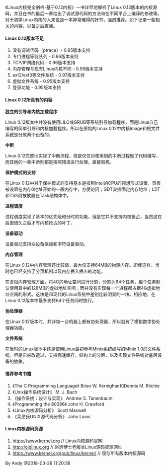 
《Linux内核完全剖析-基于0.12内核》一书详尽地解析了Linux 0.12版本的内核源码，并且在书的最后一章给出了调试源代码的方法和在不同平台上编译的修改等。对于初学Linux内核的人来说是一本非常难得的好书，强烈推荐。如下记录一些相关的内容，以备之后查阅。

#### Linux 0.12版本不足 ####

1. 没有调试代码（ptrace）- 0.95版本支持
2. 专门进程等待队列 - 0.96版本支持
3. TCP/IP网络代码 - 0.96版本支持
4. 内存管理与现有Linux内核不同 - 0.99版本支持
5. ext2/ext3等文件系统 - 0.97版本支持
6. 虚拟文件系统 - 0.95版本支持
7. 登录功能 - 0.95版本支持

#### Linux 0.12所具有的内容 ####

**独立的引导和内核加载程序**

Linux 0.12版本中并没有使用LILO或GRUB等系统引导加载程序，而是Linus自己编写的简单引导和内核加载程序。所以在原始的Linux 0.12中内核Image和根文件系统是分属两个设备的。

**中断**

Linux 0.12完整地实现了中断流程，但是仅仅对使用到的中断过程做了代码编写，而其他的一些中断则都是按照错误进行处理，直接宕机。

**保护模式的支持**

在Linux 0.12中对于保护模式的支持基本是按照Intel的CPU的预想形式设置，页表被设置在内存0地址开始的一段内存中，方便访问；GDT安排固定内存地址；LDT和TSS则被放置在Task结构体中。

**进程调度**

进程调度实现了基本的优先级和分时的功能，但是它并不支持内核抢占，当然这在后面很久之后才有内核抢占的补丁。

**设备驱动**

设备驱动支持块设备驱动和字符设备驱动。

**内存管理**

在Linux 0.12中内存管理还比较弱，最大仅支持64MB的物理内存。即使这样，当时也已经支持了分页机制以及内存换入换出的功能。

在虚拟内存管理方面，将4G的地址空间进行分割，分割为64个任务，每个任务默认使用其中的128MB的虚拟地址空间；而并没有实现每一个进程都占据4G虚拟地址空间的形式。这块是和现代的Linux系统中差别比较明显的一块。相应地，在Linux 0.12版本中最多支持64个任务同时执行。

**协处理器**

在Linux 0.12版本时，并非每一台机器上都有协处理器，所以就有了模拟数学协处理器功能。

**文件系统**

在当时的Linux版本中还是使用Linux最初参考Minix系统编写的Minix 1.0的文件系统。但是它被改造过，支持高速缓存，结构上的分层，以及实现文件系统对底层设备的抽象。

#### 推荐参考书籍 ####

1. 《The C Programming Language》 Brian W. Kernighan和Dennis M. Ritchie
2. 《Unix操作系统设计》 M. J. Bach
3. 《操作系统：设计与实现》 Andrew S. Tanenbaum
4. 《Programming the 80386》 John H. Crawford
5. 《Linux内核源码分析》 Scott Maxwell
6. 《莱昂氏UNIX源代码分析》 John Lions

#### Linux内核源码资源 ####

1. https://www.kernel.org   // Linux内核源码官网
2. http://oldlinux.org      // 赵炯博士老版本Linux源码资源网址
3. https://www.kernel.org/pub/linux/kernel/ // 现存所有版本内核源码

By Andy @2018-03-28 11:20:38
